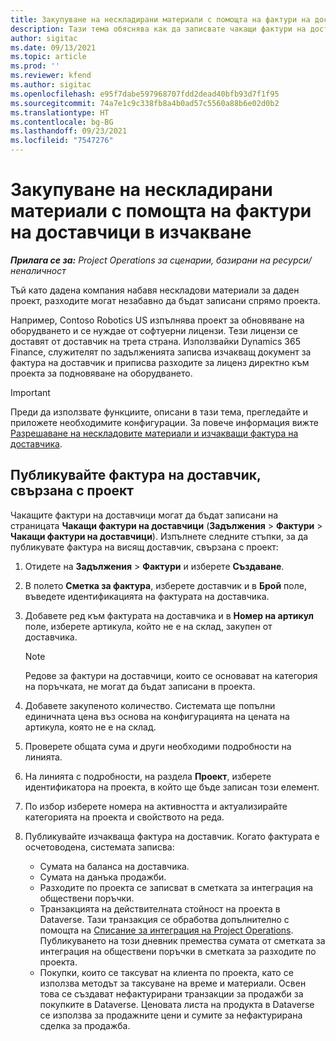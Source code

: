 ```yaml
---
title: Закупуване на нескладирани материали с помощта на фактури на доставчици в изчакване
description: Тази тема обяснява как да записвате чакащи фактури на доставчици.
author: sigitac
ms.date: 09/13/2021
ms.topic: article
ms.prod: ''
ms.reviewer: kfend
ms.author: sigitac
ms.openlocfilehash: e95f7dabe597968707fdd2dead40bfb93d7f1f95
ms.sourcegitcommit: 74a7e1c9c338fb8a4b0ad57c5560a88b6e02d0b2
ms.translationtype: HT
ms.contentlocale: bg-BG
ms.lasthandoff: 09/23/2021
ms.locfileid: "7547276"
---
```

# <a name="purchase-non-stocked-materials-using-a-pending-vendor-invoice"></a>Закупуване на нескладирани материали с помощта на фактури на доставчици в изчакване

_**Прилага се за:** Project Operations за сценарии, базирани на ресурси/неналичност_

Тъй като дадена компания набавя нескладови материали за даден проект, разходите могат незабавно да бъдат записани спрямо проекта. 

Например, Contoso Robotics US изпълнява проект за обновяване на оборудването и се нуждае от софтуерни лицензи. Тези лицензи се доставят от доставчик на трета страна.  Използвайки Dynamics 365 Finance, служителят по задълженията записва изчакващ документ за фактура на доставчик и приписва разходите за лиценз директно към проекта за подновяване на оборудването. 

> [!IMPORTANT]
> Преди да използвате функциите, описани в тази тема, прегледайте и приложете необходимите конфигурации. За повече информация вижте [Разрешаване на нескладовите материали и изчакващи фактура на доставчика](configure-materials-nonstocked.md). 

## <a name="post-a-project-related-pending-vendor-invoice"></a>Публикувайте фактура на доставчик, свързана с проект 

Чакащите фактури на доставчици могат да бъдат записани на страницата **Чакащи фактури на доставчици** (**Задължения** > **Фактури** > **Чакащи фактури на доставчици**). Изпълнете следните стъпки, за да публикувате фактура на висящ доставчик, свързана с проект:

1. Отидете на **Задължения** > **Фактури** и изберете **Създаване**. 
2. В полето **Сметка за фактура**, изберете доставчик и в **Брой** поле, въведете идентификацията на фактурата на доставчика.
3. Добавете ред към фактурата на доставчика и в **Номер на артикул** поле, изберете артикула, който не е на склад, закупен от доставчика. 

    > [!NOTE]
    > Редове за фактури на доставчици, които се основават на категория на поръчката, не могат да бъдат записани в проекта. 
    
5. Добавете закупеното количество. Системата ще попълни единичната цена въз основа на конфигурацията на цената на артикула, която не е на склад. 
6. Проверете общата сума и други необходими подробности на линията.
7. На линията с подробности, на раздела **Проект**, изберете идентификатора на проекта, в който ще бъде записан този елемент.
8. По избор изберете номера на активността и актуализирайте категорията на проекта и свойството на реда.
9. Публикувайте изчакваща фактура на доставчик. Когато фактурата е осчетоводена, системата записва:
    
    - Сумата на баланса на доставчика.
    - Сумата на данъка продажби.
    - Разходите по проекта се записват в сметката за интеграция на обществени поръчки.
    - Транзакцията на действителната стойност на проекта в Dataverse.  Тази транзакция се обработва допълнително с помощта на [Списание за интеграция на Project Operations](../project-accounting/project-operations-integration-journal.md). Публикуването на този дневник премества сумата от сметката за интеграция на обществени поръчки в сметката за разходите по проекта. 
    - Покупки, които се таксуват на клиента по проекта, като се използва методът за таксуване на време и материали. Освен това се създават нефактурирани транзакции за продажби за покупките в Dataverse. Ценовата листа на продукта в Dataverse се използва за продажните цени и сумите за нефактурирана сделка за продажба.
